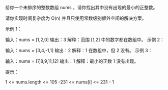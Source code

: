 给你一个未排序的整数数组 nums ，请你找出其中没有出现的最小的正整数。

请你实现时间复杂度为 O(n) 并且只使用常数级别额外空间的解决方案。
 

示例 1：

输入：nums = [1,2,0]
输出：3
解释：范围 [1,2] 中的数字都在数组中。
示例 2：

输入：nums = [3,4,-1,1]
输出：2
解释：1 在数组中，但 2 没有。
示例 3：

输入：nums = [7,8,9,11,12]
输出：1
解释：最小的正数 1 没有出现。
 

提示：

1 <= nums.length <= 105
-231 <= nums[i] <= 231 - 1